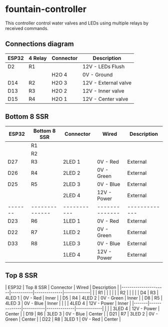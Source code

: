 # fountain-controller
This controller control water valves and LEDs using multiple relays by received commands. 

## Connections diagram

| ESP32 | 4 Relay | Connector |    Description       |
|-------|---------|-----------|----------------------|
|  D2   |    R1   |           | 12V - LEDs Flush     |
|       |         |   H2O 4   |  0V - Ground         |
|  D14  |    R2   |   H2O 3   | 12V - External valve |
|  D13  |    R3   |   H2O 2   | 12V - Inner valve    |
|  D15  |    R4   |   H2O 1   | 12V - Center valve   |

## Bottom 8 SSR

| ESP32 | Bottom 8 SSR | Connector |    Wired     | Description |
|-------|--------------|-----------|--------------|-------------|
|       |      R1      |           |              |             |
|       |      R2      |           |              |             |
|  D27  |      R3      |   2LED 1  |  0V - Red    |  External   |
|  D26  |      R4      |   2LED 2  |  0V - Green  |  External   |
|  D25  |      R5      |   2LED 3  |  0V - Blue   |  External   |
|       |              |   2LED 4  | 12V - Power  |  External   |
|-------|--------------|-----------|--------------|-------------|
|  D23  |      R6      |   1LED 1  |  0V - Red    |  External   |
|  D22  |      R7      |   1LED 2  |  0V - Green  |  External   |
|  D33  |      R8      |   1LED 3  |  0V - Blue   |  External   |
|       |              |   1LED 4  | 12V - Power  |  External   |


## Top 8 SSR

| ESP32 |  Top 8 SSR   | Connector |    Wired     | Description |
|----------------------|-----------|--------------|-------------|
|       |      R1      |           |              |             |
|       |      R2      |           |              |             |
|  D4   |      R3      |   4LED 1  |  0V - Red    |  Inner      |
|  D5   |      R4      |   4LED 2  |  0V - Green  |  Inner      |
|  D8   |      R5      |   4LED 3  |  0V - Blue   |  Inner      |
|       |              |   4LED 4  | 12V - Power  |  Inner      |
|-------|--------------|-----------|--------------|-------------|
|       |              |   3LED 4  | 12V - Power  |  Center     |
|  D19  |      R6      |   3LED 3  |  0V - Blue   |  Center     |
|  D21  |      R7      |   3LED 2  |  0V - Green  |  Center     |
|  D22  |      R8      |   3LED 1  |  0V - Red    |  Center     |
